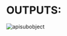 # OUTPUTS:

![apisubobject](https://user-images.githubusercontent.com/77727169/113729210-6dab1200-9714-11eb-857d-58a08ff787d4.png)
